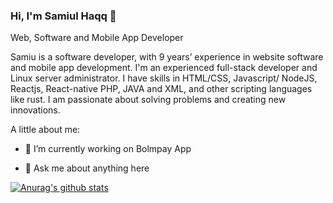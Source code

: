 

<!--
**Realhaqq/RealHaqq** is a ✨ _special_ ✨ repository because its `README.md` (this file) appears on your GitHub profile.

Here are some ideas to get you started:

- 🔭 I’m currently working on ...
- 🌱 I’m currently learning ...
- 👯 I’m looking to collaborate on ...
- 🤔 I’m looking for help with ...
- 💬 Ask me about ...
- 📫 How to reach me: ...
- 😄 Pronouns: ...
- ⚡ Fun fact: ...
-->

### Hi, I'm Samiul Haqq 👋
Web, Software and Mobile App Developer

Samiu is a software developer, with 9 years’ experience in website software and mobile app development. I'm an experienced full-stack developer and Linux server administrator. I have skills in HTML/CSS, Javascript/ NodeJS, Reactjs, React-native PHP, JAVA and XML, and other scripting languages like rust. I am passionate about solving problems and creating new innovations.

A little about me:

- 🔭 I’m currently working on Bolmpay App

- 💬 Ask me about anything here


[![Anurag's github stats](https://github-readme-stats.vercel.app/api?username=Realhaqq)](https://github.com/anuraghazra/github-readme-stats)
